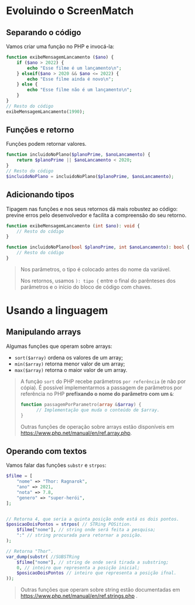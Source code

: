 # Evoluindo o ScreenMatch
## Separando o código
Vamos criar uma função no PHP e invocá-la:
```PHP
function exibeMensagemLancamento ($ano) {
    if ($ano > 2022) {
        echo "Esse filme é um lançamento\n";
    } elseif($ano > 2020 && $ano <= 2022) {
        echo "Esse filme ainda é novo\n";
    } else {
        echo "Esse filme não é um lançamento\n";
    }
}
// Resto do código
exibeMensagemLancamento(1990);
```
## Funções e retorno
Funções podem retornar valores.
```PHP
function incluidoNoPlano($planoPrime, $anoLancamento) {
    return $planoPrime || $anoLancamento < 2020;
}
// Resto do código
$incluidoNoPlano = incluidoNoPlano($planoPrime, $anoLancamento);
```
## Adicionando tipos
Tipagem nas funções e nos seus retornos dá mais robustez ao código: previne erros pelo desenvolvedor e facilita a compreensão do seu retorno.
```PHP
function exibeMensagemLancamento (int $ano): void {
    // Resto do código
}

function incluidoNoPlano(bool $planoPrime, int $anoLancamento): bool {
    // Resto do código
}
```
> Nos parâmetros, o tipo é colocado antes do nome da variável. 
> 
> Nos retornos, usamos `): tipo {` entre o final do parênteses dos parâmetros e o início do bloco de código com chaves.

# Usando a linguagem
## Manipulando arrays
Algumas funções que operam sobre arrays:
- `sort($array)` ordena os valores de um array;
- `min($array)` retorna menor valor de um array;
- `max($array)` retorna o maior valor de um array.
> A função `sort` do PHP recebe parâmetros `por referência` (e não por cópia). É possível implementarmos a passagem de parâmetros por referência no PHP **prefixando o nome do parâmetro com um `&`**:
> ```PHP
> function passagemPorParametro(array &$array) {
>       // Implementação que muda o conteúdo de $array.
> }
> ```
> Outras funções de operação sobre arrays estão disponíveis em https://www.php.net/manual/en/ref.array.php.

## Operando com textos
Vamos falar das funções `substr` e `strpos`:

```PHP
$filme = [
    "nome" => "Thor: Ragnarok",
    "ano" => 2021,
    "nota" => 7.8,
    "genero" => "super-herói",
];


// Retorna 4, que seria a quinta posição onde está os dois pontos.
$posicaoDoisPontos = strpos( // STRing POSition.
    $filme["nome"], // string onde será feita a pesquisa;
    ":" // string procurada para retornar a posição.
);

// Retorna "Thor". 
var_dump(substr( //SUBSTRing
    $filme["nome"], // string de onde será tirada a substring;
    0, // inteiro que representa a posição inicial;
    $posicaoDoisPontos // inteiro que representa a posição ifnal.
));
```
> Outras funções que operam sobre string estão documentadas em https://www.php.net/manual/en/ref.strings.php .
